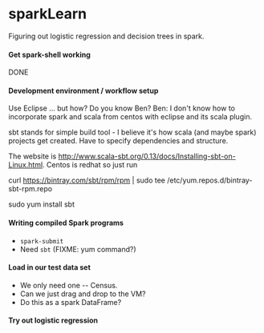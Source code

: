 # sparkLearn

Figuring out logistic regression and decision trees in spark.

#### Get spark-shell working

DONE

#### Development environment / workflow setup

Use Eclipse ... but how?  Do you know Ben?
Ben: I don't know how to incorporate spark and scala from centos with eclipse and its scala plugin.

sbt stands for simple build tool - I believe it's how scala (and maybe spark) projects get created. Have to specify dependencies and structure.

The website is http://www.scala-sbt.org/0.13/docs/Installing-sbt-on-Linux.html. Centos is redhat so just run

curl https://bintray.com/sbt/rpm/rpm | sudo tee /etc/yum.repos.d/bintray-sbt-rpm.repo

sudo yum install sbt

#### Writing compiled Spark programs

* `spark-submit`
* Need `sbt` (FIXME:  yum command?)

#### Load in our test data set

* We only need one -- Census.
* Can we just drag and drop to the VM?
* Do this as a spark DataFrame?

#### Try out logistic regression


